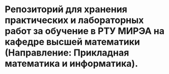 # Репозиторий для хранения практических и лабораторных работ за обучение в РТУ МИРЭА на кафедре высшей математики (Направление: Прикладная математика и информатика).
